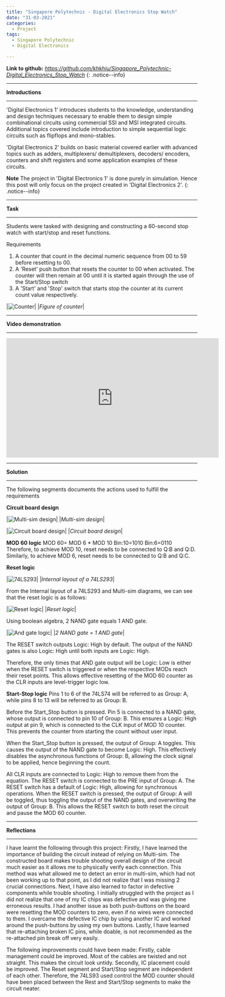 ```yaml
---
title: "Singapore Polytechnic - Digital Electronics Stop Watch"
date: "31-03-2021"
categories:
  - Project
tags:
  - Singapore Polytechnic
  - Digital Electronics

---
```


**Link to github:**
<cite><a href="https://github.com/khkhiu/Singapore_Polytechnic-Digital_Electronics_Stop_Watch">https://github.com/khkhiu/Singapore_Polytechnic-Digital_Electronics_Stop_Watch</a></cite>
{: .notice--info}

***

<strong>Introductions</strong>

***
'Digital Electronics 1' introduces students to the knowledge, understanding and design techniques necessary to enable them to design simple combinational circuits using commercial SSI and MSI integrated circuits. Additional topics covered include introduction to simple sequential logic circuits such as flipflops and mono-stables.

'Digital Electronics 2' builds on basic material covered earlier with advanced topics such as adders, multiplexers/ demultiplexers, decoders/ encoders, counters and shift registers and some application examples of these circuits.

**Note** The project in 'Digital Electronics 1' is done purely in simulation. Hence this post will only focus on the project created in 'Digital Electronics 2'.
{: .notice--info}

***

<strong>Task</strong>

***
Students were tasked with designing and constructing a 60-second stop watch with start/stop and reset functions. 

Requirements
1. A counter that count in the decimal numeric sequence from 00 to 59 before resetting to 00.
2. A 'Reset' push button that resets the counter to 00 when activated. The counter will then remain at 00 until it is started again through the use of the Start/Stop switch
3. A 'Start' and 'Stop' switch that starts stop the counter at its current count value respectively.

|![Counter](/assets/images/SP-DE/Counter.png)|
|<em>Figure of counter</em>|

***

<strong>Video demonstration</strong>

***

<iframe width="560" height="315" src="https://www.youtube.com/embed/riq94NSVjIQ " title="YouTube video player" frameborder="0" allow="accelerometer; autoplay; clipboard-write; encrypted-media; gyroscope; picture-in-picture" allowfullscreen></iframe>

***

<strong>Solution</strong>

***
The following segments documents the actions used to fulfill the requirements

<strong>Circuit board design</strong>

|![Multi-sim design](/assets/images/SP-DE/MS_diagram.png)|
|<em>Multi-sim design</em>|

|![Circuit board design](/assets/images/SP-DE/CircuitBoard.png)|
|<em>Circuit board design</em>|

<strong>MOD 60 logic</strong>
MOD 60= MOD 6 * MOD 10
Bin:10=1010
Bin:6=0110
Therefore, to achieve MOD 10, reset needs to be connected to Q:B and Q:D. Similarly, to achieve MOD 6, reset needs to be connected to Q:B and Q:C.

<strong>Reset logic</strong>

|![74LS293](/assets/images/SP-DE/74LS293.png)|
|<em>Internal layout of a 74LS293</em>|

From the Internal layout of a 74LS293 and Multi-sim diagrams, we can see that the reset logic is as follows:

|![Reset logic](/assets/images/SP-DE/Reset.png)|
|<em>Reset logic</em>|

Using boolean algebra, 2 NAND gate equals 1 AND gate.

|![And gate logic](/assets/images/SP-DE/AND_gate.png)|
|<em>2 NAND gate = 1 AND gate</em>|

The RESET switch outputs Logic: High by default. The output of the NAND gates is also Logic: High until both inputs are Logic: High.

Therefore, the only times that AND gate output will be Logic: Low is either when the RESET switch is triggered or when the respective MODs reach their reset points. This allows effective resetting of the MOD 60 counter as the CLR inputs are level-trigger logic low.

<strong>Start-Stop logic</strong>
Pins 1 to 6 of the 74LS74 will be referred to as Group: A, while pins 8 to 13 will be referred to as Group: B.

Before the Start_Stop button is pressed. Pin 5 is connected to a NAND gate, whose output is connected to pin 10 of Group: B. This ensures a Logic: High output at pin 9, which is connected to the CLK input of MOD 10 counter. This prevents the counter from starting the count without user input.

When the Start_Stop button is pressed, the output of Group: A toggles. This causes the output of the NAND gate to become Logic: High. This effectively disables the asynchronous functions of Group: B, allowing the clock signal to be applied, hence beginning the count.

All CLR inputs are connected to Logic: High to remove them from the equation. The RESET switch is connected to the PRE input of Group: A. The RESET switch has a default of Logic: High, allowing for synchronous operations. When the RESET switch is pressed, the output of Group: A will be toggled, thus toggling the output of the NAND gates, and overwriting the output of Group: B. This allows the RESET switch to both reset the circuit and pause the MOD 60 counter. 

***

<strong>Reflections</strong>

***

I have learnt the following through this project:
Firstly, I have learned the importance of building the circuit instead of relying on Multi-sim. The constructed board makes trouble shooting overall design of the circuit much easier as it allows me to physically verify each connection. This method was what allowed me to detect an error in multi-sim, which had not been working up to that point, as I did not realize that I was missing 2 crucial connections.
Next, I have also learned to factor in defective components while trouble shooting. I initially struggled with the project as I did not realize that one of my IC chips was defective and was giving me erroneous results. I had another issue as both push-buttons on the board were resetting the MOD counters to zero, even if no wires were connected to them. I overcame the defective IC chip by using another IC and worked around the push-buttons by using my own buttons.
Lastly, I have learned that re-attaching broken IC pins, while doable, is not recommended as the re-attached pin break off very easily.

The following improvements could have been made:
Firstly, cable management could be improved. Most of the cables are twisted and not straight. This makes the circuit look untidy.
Secondly, IC placement could be improved. The Reset segment and Start/Stop segment are independent of each other. Therefore, the 74LS93 used control the MOD counter should have been placed between the Rest and Start/Stop segments to make the circuit neater.
